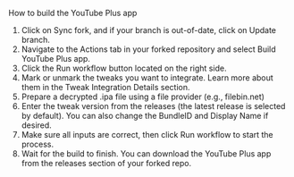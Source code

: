 How to build the YouTube Plus app
1. Click on Sync fork, and if your branch is out-of-date, click on Update branch.
2. Navigate to the Actions tab in your forked repository and select Build YouTube Plus app.
3. Click the Run workflow button located on the right side.
4. Mark or unmark the tweaks you want to integrate. Learn more about them in the Tweak Integration Details section.
5. Prepare a decrypted .ipa file using a file provider (e.g., filebin.net)
6. Enter the tweak version from the releases (the latest release is selected by default). You can also change the BundleID and Display Name if desired.
7. Make sure all inputs are correct, then click Run workflow to start the process.
8. Wait for the build to finish. You can download the YouTube Plus app from the releases section of your forked repo.
